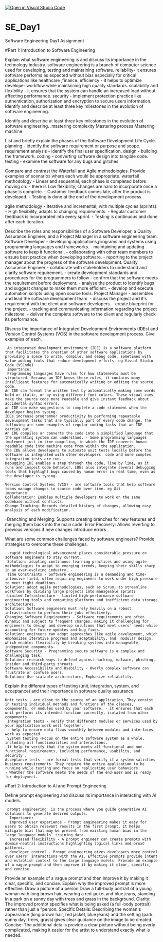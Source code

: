 [![Open in Visual Studio Code](https://classroom.github.com/assets/open-in-vscode-2e0aaae1b6195c2367325f4f02e2d04e9abb55f0b24a779b69b11b9e10269abc.svg)](https://classroom.github.com/online_ide?assignment_repo_id=18671086&assignment_repo_type=AssignmentRepo)
# SE_Day1
Software Engineering Day1 Assignment

#Part 1: Introduction to Software Engineering

Explain what software engineering is and discuss its importance in the technology industry.
    software engineering is a branch of computer science used for developing, testing and maintaining software.
    reliability- it ensures software performs as expected without bias especially for critical applications like healthcare ,finance. 
    efficiency - it helps to optimize developer workflow while maintaining high quality standards.
    scalability and flexibility - it ensures that the system can handle an increased load without affecting performance.
    security - implement protection practice like authentication, authorization and encryption to secure users information. Identify and describe at least three key milestones in the evolution of software engineering.

Identify and describe at least three key milestones in the evolution of software engineering.
    .mastering complexity
     Mastering process
     Mastering machine


List and briefly explain the phases of the Software Development Life Cycle.
   planning - identify the software requirement or purpose and scope.
   requirement analysis - identify the final user specification. 
   design - building the framework. 
   coding - converting software design into tangible code.
   testing - examine the software for any bugs and glitches


Compare and contrast the Waterfall and Agile methodologies. Provide examples of scenarios where each would be appropriate.
  waterfall methodology - Linear and sequential, each phase is completed before moving on. 
    - there is Low flexibility,
      changes are hard to incorporate once a phase is complete.
    - Customer feedback comes late, after the product is developed.
    - Testing is done at the end of the development process.


  agile methodology - Iterative and incremental, with multiple cycles (sprints). 
    - High flexibility, adapts to changing requirements. 
    - Regular customer feedback is incorporated into every sprint. 
    - Testing is continuous and done after each iteration.


Describe the roles and responsibilities of a Software Developer, a Quality Assurance Engineer, and a Project Manager in a software engineering team.
   Software Developer - developing applications,programs and systems using programming languages and frameworks.
    - maintaining and updating software to keep it functional. 
    - collaborating with other team members to ensure best practice when developing software.
    - reporting to the project manager about the progress of the software development.
    Quality Assurance Engineer - collaborate with stakeholders to understand and clarify software requirement.
    - create development standards and procedures for the programmers to follow
    - confirm that the software meets the requirement before deployment. 
    - analyse the product to identify bugs and suggest changes to make them more efficient. 
    - develop and execute automation scripts using open source tools.
    Project Manager - assembles and lead the software development team.
    - discuss the project and it's requirement with the client and software developers.
    - create blueprint for the project.
    - tracking and communicating information regarding the project milestone.
    - deliver the complete software to the client and regularly check its performance.



Discuss the importance of Integrated Development Environments (IDEs) and Version Control Systems (VCS) in the software development process. Give examples of each.

     An integrated development environment (IDE) is a software platform that facilitates the creation of other software applications by providing a space to write, compile, and debug code, sometimes with value-adding tools that reduce development efforts. eg Visual Studio Code (VSCode)
     importance:
     Programming languages have rules for how statements must be structured. Because an IDE knows these rules, it contains many intelligent features for automatically writing or editing the source code.
    An IDE can format the written text by automatically making some words bold or italic, or by using different font colors. These visual cues make the source code more readable and give instant feedback about accidental syntax errors.
    an IDE can make suggestions to complete a code statement when the developer begins typing.
    IDEs increase programmer productivity by performing repeatable development tasks that are typically part of every code change. The following are some examples of regular coding tasks that an IDE carries out.
    An IDE compiles or converts the code into a simplified language that the operating system can understand. - Some programming languages implement just-in-time compiling, in which the IDE converts human-readable code into machine code from within the application.
    The IDE allows developers to automate unit tests locally before the software is integrated with other developers' code and more complex integration tests are run.
    Debugging IDE enables a step through the code, line by line, as it runs and inspect code behavior. IDEs also integrate several debugging tools that highlight bugs caused by human error in real time, even as the developer is typing.

    Version Control Systems (VCS) - are software tools that help software teams manage changes to source code over time. eg Git
    importance:
    Collaboration: Enables multiple developers to work on the same codebase without conflicts.
    Change Tracking: Records detailed history of changes, allowing easy analysis of each modification. 
   -Branching and Merging: Supports creating branches for new     features and merging them back into the main code.
    Error Recovery: Allows reverting to previous versions if new changes introduce errors

What are some common challenges faced by software engineers? Provide strategies to overcome these challenges.

     -rapid technological advancement places considerable pressure on software engineers to stay current.
     Solution: adopting continuous learning practices and using agile methodologies to adapt to emerging trends, keeping their skills sharp in an ever-evolving industry. -
     Time Constraints - Software engineering is a demanding and time-intensive field, often requiring engineers to work under high pressure to meet tight deadlines.
    Solution: adopt agile methodologies, such as Scrum, to streamline workflows by dividing large projects into manageable sprints 
    -Limited Infrastructure - limited high-performance software engineering tools and computing platforms and inefficient data storage architectures. 
    Solution: Software engineers must rely heavily on a robust infrastructure to perform their jobs effectively.
    Changing Software Requirements - Software requirements are often  dynamic and subject to frequent changes, making it challenging for engineers to design and develop solutions that meet users' needs while accounting for future updates and bug fixes. 
    Solution: engineers can adopt approaches like agile development, which emphasizes iterative progress and adaptability, and  modular design, which enables flexibility by breaking systems into manageable, independent components.
    Software Security - Programming secure software is a complex and challenging task. 
    Solution: research ways to defend against hacking, malware, phishing, insider and third-party threats
    Software Accessibility and Usability - Overly complex software can frustrate or confuse users. 
    Solution: Use scalable architecture, Emphasize reliability.

Explain the different types of testing (unit, integration, system, and acceptance) and their importance in software quality assurance.

    Unit tests - are close to the source of an application, They consist in testing individual methods and functions of the classes, components, or modules used by your software. - it ensures that each unit performs its intended function correctly, isolated from other components.
     Integration tests - verify that different modules or services used by your application work well together.
     - help to ensure data flows smoothly between modules and interfaces work as expected.
     System testing -Focus on the entire software system as a whole, including all functionalities and interactions.
    -It help to verify that the system meets all functional and non-functional requirements, including performance, usability, and security .
    Acceptance tests - are formal tests that verify if a system satisfies business requirements. They require the entire application to be running while testing and focus on replicating user behaviors. 
    - Whether the software meets the needs of the end-user and is ready for deployment.
 
#Part 2: Introduction to AI and Prompt Engineering

     
Define prompt engineering and discuss its importance in interacting with AI models.

     prompt engineering  is the process where you guide generative AI solutions to generate desired outputs.
      Importance:
      Improved user experience - Prompt engineering makes it easy for users to obtain relevant results in the first prompt. It helps mitigate bias that may be present from existing human bias in the large language models’ training data.
      Increased flexibility - A prompt engineer can create prompts with domain-neutral instructions highlighting logical links and broad patterns.
      developer control - Prompt engineering gives developers more control over users' interactions with the AI. Effective prompts provide intent and establish context to the large language models. Provide an example of a vague prompt and then improve it by making it clear, specific, and concise.

Provide an example of a vague prompt and then improve it by making it clear, specific, and concise. Explain why the improved prompt is more effective.
     Draw a picture of a person
     Draw a full-body portrait of a young woman with long brown hair, wearing a red jacket and blue jeans, standing in a park on a sunny day with trees and grass in the background.
     Clarity: The improved prompt specifies what is being asked (a full-body portrait) rather than just a "person.
     Specific Details: Describing the woman's appearance (long brown hair, red jacket, blue jeans) and the setting (park, sunny day, trees, grass) gives clear guidance on the image to be created.
     Concise: The additional details provide a clear picture without being overly complicated, making it easier for the artist to understand exactly what is needed.
